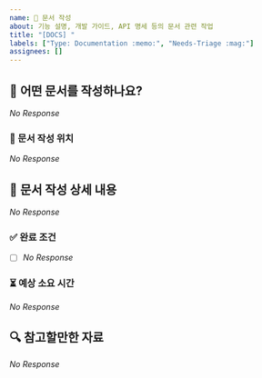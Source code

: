 ```yaml
---
name: 📝 문서 작성
about: 기능 설명, 개발 가이드, API 명세 등의 문서 관련 작업
title: "[DOCS] "
labels: ["Type: Documentation :memo:", "Needs-Triage :mag:"]
assignees: []
---
```


## 📌 어떤 문서를 작성하나요?

<!--
  작성하려는 문서의 종류와 목적을 3줄 이내로 간결하게 설명해주세요.
  이 문서가 왜 필요한가요? 어떤 개발 흐름에 도움이 되나요?
  (예시) 프론트-백엔드 API 연동을 위해 API 구조를 명세한다.
-->

_No Response_

### 📂 문서 작성 위치

<!--
  이 문서는 어디에 작성되나요? 문서 작성 위치를 알려주세요.
  (예시) [Notion](https://...), [Wiki](https://...)
-->

_No Response_

## 📜 문서 작성 상세 내용

<!--
  문서에 포함되어야 할 항목들을 구체적으로 나열해주세요.
  (예시) 백엔드 API 기본 형식 설정, 응답코드 설정
-->

_No Response_

### ✅ 완료 조건

<!--
  어떤 상태가 되면 문서 작성이 완료된 것으로 간주하나요?
  (예시)
-->

- [ ] _No Response_

### ⏳ 예상 소요 시간

<!--
  예상되는 작업 소요 시간을 대략적으로 입력해주세요.
-->

_No Response_

## 🔍 참고할만한 자료

<!--
  관련 문서, 이전 이슈, 외부 링크 등을 자유롭게 추가하세요.
  (예시) [스프링부트 @RestController 설계](https://...)
-->

_No Response_
